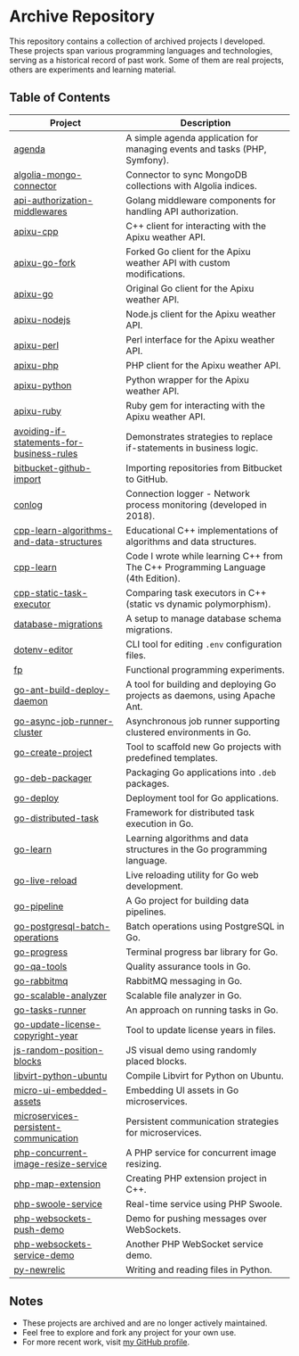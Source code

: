 # Archive Repository

This repository contains a collection of archived projects I developed.  
These projects span various programming languages and technologies, serving as a historical record of past work. Some of them are real projects, others are experiments and learning material.

## Table of Contents

| Project | Description |
|---------|-------------|
| [agenda](https://github.com/andreiavrammsd/archive/tree/master/agenda) | A simple agenda application for managing events and tasks (PHP, Symfony). |
| [algolia-mongo-connector](https://github.com/andreiavrammsd/archive/tree/master/algolia-mongo-connector) | Connector to sync MongoDB collections with Algolia indices. |
| [api-authorization-middlewares](https://github.com/andreiavrammsd/archive/tree/master/api-authorization-middlewares) | Golang middleware components for handling API authorization. |
| [apixu-cpp](https://github.com/andreiavrammsd/archive/tree/master/apixu-cpp) | C++ client for interacting with the Apixu weather API. |
| [apixu-go-fork](https://github.com/andreiavrammsd/archive/tree/master/apixu-go-fork) | Forked Go client for the Apixu weather API with custom modifications. |
| [apixu-go](https://github.com/andreiavrammsd/archive/tree/master/apixu-go) | Original Go client for the Apixu weather API. |
| [apixu-nodejs](https://github.com/andreiavrammsd/archive/tree/master/apixu-nodejs) | Node.js client for the Apixu weather API. |
| [apixu-perl](https://github.com/andreiavrammsd/archive/tree/master/apixu-perl) | Perl interface for the Apixu weather API. |
| [apixu-php](https://github.com/andreiavrammsd/archive/tree/master/apixu-php) | PHP client for the Apixu weather API. |
| [apixu-python](https://github.com/andreiavrammsd/archive/tree/master/apixu-python) | Python wrapper for the Apixu weather API. |
| [apixu-ruby](https://github.com/andreiavrammsd/archive/tree/master/apixu-ruby) | Ruby gem for interacting with the Apixu weather API. |
| [avoiding-if-statements-for-business-rules](https://github.com/andreiavrammsd/archive/tree/master/avoiding-if-statements-for-business-rules) | Demonstrates strategies to replace if-statements in business logic. |
| [bitbucket-github-import](https://github.com/andreiavrammsd/archive/tree/master/bitbucket-github-import) | Importing repositories from Bitbucket to GitHub. |
| [conlog](https://github.com/andreiavrammsd/archive/tree/master/conlog) | Connection logger - Network process monitoring (developed in 2018). |
| [cpp-learn-algorithms-and-data-structures](https://github.com/andreiavrammsd/archive/tree/master/cpp-learn-algorithms-and-data-structures) | Educational C++ implementations of algorithms and data structures. |
| [cpp-learn](https://github.com/andreiavrammsd/archive/tree/master/cpp-learn) | Code I wrote while learning C++ from The C++ Programming Language (4th Edition). |
| [cpp-static-task-executor](https://github.com/andreiavrammsd/archive/tree/master/cpp-static-task-executor) | Comparing task executors in C++ (static vs dynamic polymorphism). |
| [database-migrations](https://github.com/andreiavrammsd/archive/tree/master/database-migrations) | A setup to manage database schema migrations. |
| [dotenv-editor](https://github.com/andreiavrammsd/archive/tree/master/dotenv-editor) | CLI tool for editing `.env` configuration files. |
| [fp](https://github.com/andreiavrammsd/archive/tree/master/fp) | Functional programming experiments. |
| [go-ant-build-deploy-daemon](https://github.com/andreiavrammsd/archive/tree/master/go-ant-build-deploy-daemon) | A tool for building and deploying Go projects as daemons, using Apache Ant. |
| [go-async-job-runner-cluster](https://github.com/andreiavrammsd/archive/tree/master/go-async-job-runner-cluster) | Asynchronous job runner supporting clustered environments in Go. |
| [go-create-project](https://github.com/andreiavrammsd/archive/tree/master/go-create-project) | Tool to scaffold new Go projects with predefined templates. |
| [go-deb-packager](https://github.com/andreiavrammsd/archive/tree/master/go-deb-packager) | Packaging Go applications into `.deb` packages. |
| [go-deploy](https://github.com/andreiavrammsd/archive/tree/master/go-deploy) | Deployment tool for Go applications. |
| [go-distributed-task](https://github.com/andreiavrammsd/archive/tree/master/go-distributed-task) | Framework for distributed task execution in Go. |
| [go-learn](https://github.com/andreiavrammsd/archive/tree/master/go-learn) | Learning algorithms and data structures in the Go programming language. |
| [go-live-reload](https://github.com/andreiavrammsd/archive/tree/master/go-live-reload) | Live reloading utility for Go web development. |
| [go-pipeline](https://github.com/andreiavrammsd/archive/tree/master/go-pipeline) | A Go project for building data pipelines. |
| [go-postgresql-batch-operations](https://github.com/andreiavrammsd/archive/tree/master/go-postgresql-batch-operations) | Batch operations using PostgreSQL in Go. |
| [go-progress](https://github.com/andreiavrammsd/archive/tree/master/go-progress) | Terminal progress bar library for Go. |
| [go-qa-tools](https://github.com/andreiavrammsd/archive/tree/master/go-qa-tools) | Quality assurance tools in Go. |
| [go-rabbitmq](https://github.com/andreiavrammsd/archive/tree/master/go-rabbitmq) | RabbitMQ messaging in Go. |
| [go-scalable-analyzer](https://github.com/andreiavrammsd/archive/tree/master/go-scalable-analyzer) | Scalable file analyzer in Go. |
| [go-tasks-runner](https://github.com/andreiavrammsd/archive/tree/master/go-tasks-runner) | An approach on running tasks in Go. |
| [go-update-license-copyright-year](https://github.com/andreiavrammsd/archive/tree/master/go-update-license-copyright-year) | Tool to update license years in files. |
| [js-random-position-blocks](https://github.com/andreiavrammsd/archive/tree/master/js-random-position-blocks) | JS visual demo using randomly placed blocks. |
| [libvirt-python-ubuntu](https://github.com/andreiavrammsd/archive/tree/master/libvirt-python-ubuntu) | Compile Libvirt for Python on Ubuntu. |
| [micro-ui-embedded-assets](https://github.com/andreiavrammsd/archive/tree/master/micro-ui-embedded-assets) | Embedding UI assets in Go microservices. |
| [microservices-persistent-communication](https://github.com/andreiavrammsd/archive/tree/master/microservices-persistent-communication) | Persistent communication strategies for microservices. |
| [php-concurrent-image-resize-service](https://github.com/andreiavrammsd/archive/tree/master/php-concurrent-image-resize-service) | A PHP service for concurrent image resizing. |
| [php-map-extension](https://github.com/andreiavrammsd/archive/tree/master/php-map-extension) | Creating PHP extension project in C++. |
| [php-swoole-service](https://github.com/andreiavrammsd/archive/tree/master/php-swoole-service) | Real-time service using PHP Swoole. |
| [php-websockets-push-demo](https://github.com/andreiavrammsd/archive/tree/master/php-websockets-push-demo) | Demo for pushing messages over WebSockets. |
| [php-websockets-service-demo](https://github.com/andreiavrammsd/archive/tree/master/php-websockets-service-demo) | Another PHP WebSocket service demo. |
| [py-newrelic](https://github.com/andreiavrammsd/archive/tree/master/py-newrelic) | Writing and reading files in Python. |

## Notes

- These projects are archived and are no longer actively maintained.
- Feel free to explore and fork any project for your own use.
- For more recent work, visit [my GitHub profile](https://github.com/andreiavrammsd).
